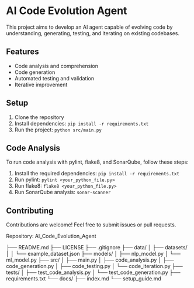 # AI Code Evolution Agent
This project aims to develop an AI agent capable of evolving code by understanding, generating, testing, and iterating on existing codebases.

## Features
- Code analysis and comprehension
- Code generation
- Automated testing and validation
- Iterative improvement

## Setup
1. Clone the repository
2. Install dependencies: `pip install -r requirements.txt`
3. Run the project: `python src/main.py`

## Code Analysis
To run code analysis with pylint, flake8, and SonarQube, follow these steps:
1. Install the required dependencies: `pip install -r requirements.txt`
2. Run pylint: `pylint <your_python_file.py>`
3. Run flake8: `flake8 <your_python_file.py>`
4. Run SonarQube analysis: `sonar-scanner`

## Contributing
Contributions are welcome! Feel free to submit issues or pull requests.

Repository: AI_Code_Evolution_Agent

  ├── README.md
  ├── LICENSE
  ├── .gitignore
  ├── data/
  │   ├── datasets/
  │   │   └── example_dataset.json
  ├── models/
  │   ├── nlp_model.py
  │   └── ml_model.py
  ├── src/
  │   ├── main.py
  │   ├── code_analysis.py
  │   ├── code_generation.py
  │   ├── code_testing.py
  │   └── code_iteration.py
  ├── tests/
  │   ├── test_code_analysis.py
  │   └── test_code_generation.py
  ├── requirements.txt
  └── docs/
      ├── index.md
      └── setup_guide.md
